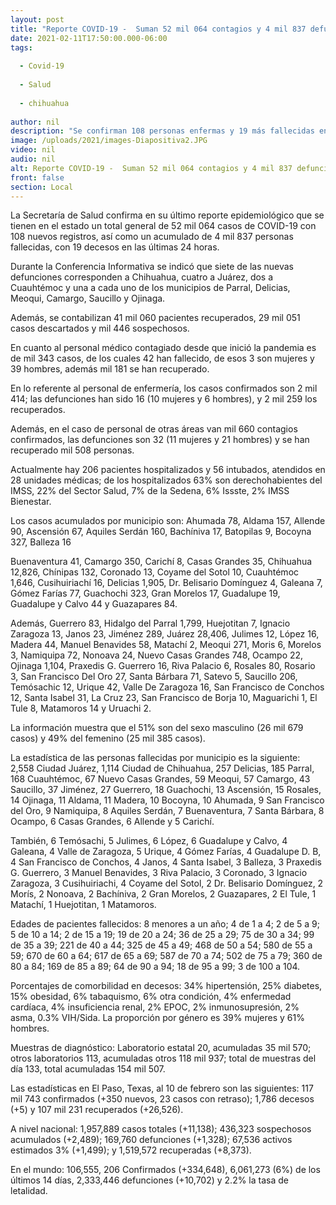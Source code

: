 ```yaml
---
layout: post
title: "Reporte COVID-19 -  Suman 52 mil 064 contagios y 4 mil 837 defunciones en el estado"
date: 2021-02-11T17:50:00.000-06:00
tags:
  
  - Covid-19
  
  - Salud
  
  - chihuahua
  
author: nil
description: "Se confirman 108 personas enfermas y 19 más fallecidas en el último reporte epidemiológico de la Secretaría de Salud"
image: /uploads/2021/images-Diapositiva2.JPG
video: nil
audio: nil
alt: Reporte COVID-19 -  Suman 52 mil 064 contagios y 4 mil 837 defunciones en el estado
front: false
section: Local
---
```


La Secretaría de Salud confirma en su último reporte epidemiológico que se tienen en el estado un total general de 52 mil 064 casos de COVID-19 con 108 nuevos registros, así como un acumulado de 4 mil 837 personas fallecidas, con 19 decesos en las últimas 24 horas.

Durante la Conferencia Informativa se indicó que siete de las nuevas defunciones corresponden a Chihuahua, cuatro a Juárez, dos a Cuauhtémoc  y una a cada uno de los municipios de Parral, Delicias, Meoqui, Camargo, Saucillo y Ojinaga.

Además, se contabilizan 41 mil 060 pacientes recuperados, 29 mil 051 casos descartados y  mil 446 sospechosos.

En cuanto al personal médico contagiado desde que inició la pandemia es de mil 343 casos, de los cuales 42 han fallecido, de esos 3 son mujeres y 39 hombres, además mil 181 se han recuperado.

En lo referente al personal de enfermería, los casos confirmados son 2 mil 414; las defunciones han sido 16 (10 mujeres y 6 hombres), y 2 mil 259 los recuperados.

Además, en el caso de personal de otras áreas van mil 660 contagios confirmados, las defunciones son 32 (11 mujeres y 21 hombres) y se han recuperado mil 508 personas.

Actualmente hay 206 pacientes hospitalizados y 56 intubados, atendidos en 28 unidades médicas; de los hospitalizados 63% son derechohabientes del IMSS, 22% del Sector Salud, 7% de la Sedena, 6% Issste, 2% IMSS Bienestar.

 

Los casos acumulados por municipio son: Ahumada 78, Aldama 157, Allende 90, Ascensión 67, Aquiles Serdán 160, Bachíniva 17, Batopilas 9, Bocoyna 327, Balleza 16

Buenaventura 41, Camargo 350, Carichí 8, Casas Grandes 35, Chihuahua 12,826, Chínipas 132, Coronado 13, Coyame del Sotol 10, Cuauhtémoc 1,646, Cusihuiriachí 16, Delicias 1,905, Dr. Belisario Domínguez 4, Galeana 7, Gómez Farías 77, Guachochi 323, Gran Morelos 17, Guadalupe 19, Guadalupe y Calvo 44 y  Guazapares 84.

Además, Guerrero 83, Hidalgo del Parral 1,799, Huejotitan 7, Ignacio Zaragoza 13, Janos 23, Jiménez 289, Juárez 28,406, Julimes 12, López 16, Madera 44, Manuel Benavides 58, Matachí 2, Meoqui 271, Moris 6, Morelos 3, Namiquipa 72, Nonoava 24, Nuevo Casas Grandes 748, Ocampo 22, Ojinaga 1,104, Praxedis G. Guerrero 16, Riva Palacio 6, Rosales 80, Rosario 3, San Francisco Del Oro 27, Santa Bárbara 71, Satevo 5, Saucillo 206, Temósachic 12, Urique 42, Valle De Zaragoza 16, San Francisco de Conchos 12, Santa Isabel 31, La Cruz 23, San Francisco de Borja 10, Maguarichi 1, El Tule 8, Matamoros 14 y Uruachi 2.

La información muestra que el  51% son del sexo masculino (26 mil 679 casos) y 49% del femenino (25 mil 385 casos).

La estadística de las  personas fallecidas por municipio es la siguiente: 2,558 Ciudad Juárez, 1,114 Ciudad de Chihuahua, 257 Delicias, 185 Parral, 168 Cuauhtémoc, 67 Nuevo Casas Grandes, 59 Meoqui, 57 Camargo, 43 Saucillo, 37 Jiménez, 27 Guerrero, 18 Guachochi, 13 Ascensión, 15 Rosales, 14 Ojinaga, 11 Aldama, 11 Madera, 10 Bocoyna, 10 Ahumada, 9 San Francisco del Oro, 9 Namiquipa, 8 Aquiles Serdán, 7 Buenaventura, 7 Santa Bárbara, 8 Ocampo, 6 Casas Grandes, 6 Allende y 5 Carichí.

También, 6 Temósachi, 5 Julimes, 6 López, 6 Guadalupe y Calvo, 4 Galeana, 4 Valle de Zaragoza, 5 Urique, 4 Gómez Farías, 4  Guadalupe D. B, 4 San Francisco de Conchos, 4 Janos, 4 Santa Isabel, 3 Balleza, 3 Praxedis G. Guerrero, 3 Manuel Benavides, 3 Riva Palacio, 3 Coronado, 3 Ignacio Zaragoza, 3 Cusihuiriachi, 4 Coyame del Sotol, 2 Dr. Belisario Domínguez, 2 Morís, 2 Nonoava, 2 Bachíniva, 2 Gran Morelos, 2 Guazapares, 2 El Tule, 1 Matachí, 1 Huejotitan, 1 Matamoros.

Edades de pacientes fallecidos: 8 menores a un año; 4 de 1 a 4; 2 de 5 a 9; 5 de 10 a 14; 2 de 15 a 19; 19 de 20 a 24; 36 de 25 a 29; 75 de 30 a 34; 99 de 35 a 39; 221 de 40 a 44; 325 de 45 a 49; 468 de 50 a 54; 580 de 55 a 59; 670 de 60 a 64; 617 de 65 a 69; 587 de 70 a 74; 502 de 75 a 79; 360 de 80 a 84; 169 de 85 a 89; 64 de 90 a 94; 18 de 95 a 99; 3 de 100 a 104.

Porcentajes de comorbilidad en decesos: 34% hipertensión, 25% diabetes, 15% obesidad, 6% tabaquismo, 6% otra condición, 4% enfermedad cardíaca, 4% insuficiencia renal, 2% EPOC, 2% inmunosupresión, 2% asma, 0.3% VIH/Sida. La proporción por género es 39% mujeres y 61% hombres.

Muestras de diagnóstico: Laboratorio estatal 20, acumuladas 35 mil 570; otros laboratorios  113, acumuladas otros 118 mil 937; total de muestras del día 133, total acumuladas 154 mil 507.

Las estadísticas en El Paso, Texas, al 10 de febrero son las siguientes: 117 mil 743 confirmados (+350 nuevos, 23 casos con retraso); 1,786 decesos (+5) y 107 mil 231 recuperados (+26,526).

A nivel nacional: 1,957,889 casos totales (+11,138); 436,323 sospechosos acumulados (+2,489); 169,760 defunciones (+1,328); 67,536 activos estimados 3%  (+1,499); y 1,519,572 recuperadas (+8,373).

En el mundo: 106,555, 206 Confirmados (+334,648), 6,061,273 (6%) de los últimos 14 días, 2,333,446 defunciones (+10,702) y 2.2% la tasa de letalidad.